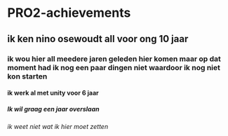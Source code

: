 # PRO2-achievements
 
## ik ken nino osewoudt all voor ong 10 jaar
### ik wou hier all meedere jaren geleden hier komen maar op dat moment had ik nog een paar dingen niet waardoor ik nog niet kon starten
#### ik werk al met unity voor 6 jaar
##### Ik wil graag een jaar overslaan
###### ik weet niet wat ik hier moet zetten